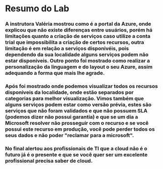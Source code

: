 # Resumo do Lab

### A instrutora Valéria mostrou como é a portal da Azure, onde explicou que não existe diferenças entre usuários, porém há limitações quanto a criação de serviços caso  utilize a conta **trial** que impossibilita a criação de certos recursos, outra limitação é em relação a serviços disponivéis, pois dependendo da sua localidade alguns serviços podem não estar disponiveis. Outro ponto foi mostrado como realizar a personalização da linguagem e do layout o seu Azure, assim adequando a forma que mais lhe agrade.

### Após foi mostrado onde podemos visualizar todos os recursos disponiveis da localidade, onde estão separados por categorias para melhor visualização. Vimos também que alguns serviços podem estar como **versão prévia**, estes são serviços que não foram validados e que não possuem SLA (podemos dizer não possui garantia) e que se um dia a Microsoft resolver não prosseguir com o recurso e se você possui este recurso em produção, você pode perder todos os seus dados e não poder "reclamar para a microsoft".

### No final alertou aos profissionais de TI que a cloud não é o futuro já é o presente e que se você quer ser um excelente profissional precisa saber de cloud.
